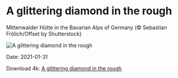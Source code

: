 # A glittering diamond in the rough

Mittenwalder Hütte in the Bavarian Alps of Germany (© Sebastian Frölich/Offset by Shutterstock)

![A glittering diamond in the rough](https://bing.com/th?id=OHR.MittenwalderHut_EN-US9402205522_UHD.jpg&rf=LaDigue_UHD.jpg&pid=hp&w=1024&h=576)

Date: 2021-01-31

Download 4k: [A glittering diamond in the rough](https://bing.com/th?id=OHR.MittenwalderHut_EN-US9402205522_UHD.jpg&rf=LaDigue_UHD.jpg&pid=hp&w=3840&h=2160)

